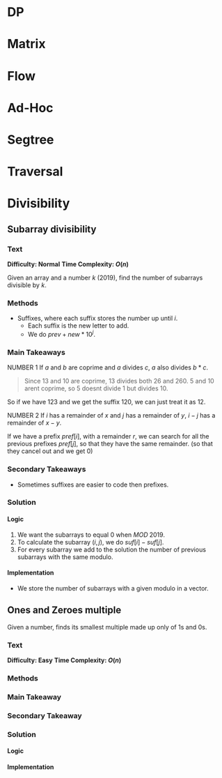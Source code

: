 # DP

# Matrix

# Flow

# Ad-Hoc

# Segtree

# Traversal


# Divisibility
## Subarray divisibility
### Text
__Difficulty: Normal__
__Time Complexity: $O(n)$__

Given an array and a number $k$ ($2019$), find the number of subarrays divisible by $k$.
### Methods
- Suffixes, where each suffix stores the number up until $i$.
	- Each suffix is the new letter to add.
	- We do $prev+new*10^j$.
### Main Takeaways
NUMBER 1
If $a$ and $b$ are coprime and $a$ divides $c$, $a$ also divides $b*c$.
>Since $13$ and $10$ are coprime, $13$ divides both $26$ and $260$.
>$5$ and $10$ arent coprime, so $5$ doesnt divide $1$ but divides $10$.

So if we have $123$ and we get the suffix $120$, we can just treat it as $12$.

NUMBER 2
If $i$ has a remainder of $x$ and $j$ has a remainder of $y$, $i-j$ has a remainder of $x-y$.

If we have a prefix $pref[i]$, with a remainder $r$, we can search for all the previous prefixes $pref[j]$, so that they have the same remainder. (so that they cancel out and we get $0$)
### Secondary Takeaways
- Sometimes suffixes are easier to code then prefixes.
### Solution
#### Logic
1. We want the subarrays to equal $0$ when $MOD \;2019$.
2. To calculate the subarray $(i,j)$, we do $suf[i]-suf[j]$.
3. For every subarray we add to the solution the number of previous subarrays with the same modulo.
#### Implementation
- We store the number of subarrays with a given modulo in a vector.
## Ones and Zeroes multiple
Given a number, finds its smallest multiple made up only of $1$s and $0$s.
### Text
__Difficulty: Easy__
__Time Complexity: $O(n)$__

### Methods
### Main Takeaway


### Secondary Takeaway


### Solution

#### Logic


#### Implementation